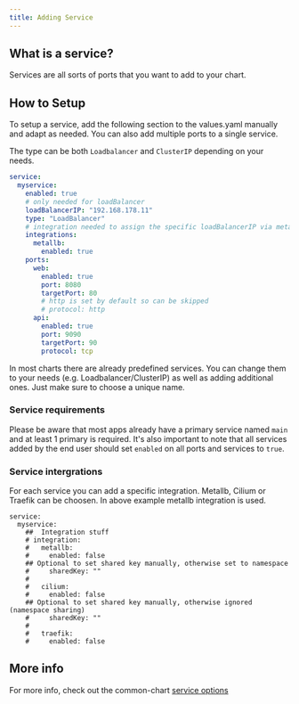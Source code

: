 ```yaml
---
title: Adding Service
---
```


## What is a service?

Services are all sorts of ports that you want to add to your chart.

## How to Setup

To setup a service, add the following section to the values.yaml manually and adapt as needed. You can also add multiple ports to a single service.

The type can be both `Loadbalancer` and `ClusterIP` depending on your needs.

```yaml
service:
  myservice:
    enabled: true
    # only needed for loadBalancer
    loadBalancerIP: "192.168.178.11"
    type: "LoadBalancer"
    # integration needed to assign the specific loadBalancerIP via metallb
    integrations:
      metallb:
        enabled: true
    ports:
      web:
        enabled: true
        port: 8080
        targetPort: 80
        # http is set by default so can be skipped
        # protocol: http
      api:
        enabled: true
        port: 9090
        targetPort: 90
        protocol: tcp
```

In most charts there are already predefined services. You can change them to your needs (e.g. Loadbalancer/ClusterIP) as well as adding additional ones. Just make sure to choose a unique name.

### Service requirements

Please be aware that most apps already have a primary service named `main` and at least 1 primary is required.
It's also important to note that all services added by the end user should set `enabled` on all ports and services to `true`.

### Service intergrations

For each service you can add a specific integration. Metallb, Cilium or Traefik can be choosen. In above example metallb integration is used.

```
service:
  myservice:
    ##  Integration stuff
    # integration:
    #   metallb:
    #     enabled: false
    ## Optional to set shared key manually, otherwise set to namespace
    #     sharedKey: ""
    #
    #   cilium:
    #     enabled: false
    ## Optional to set shared key manually, otherwise ignored (namespace sharing)
    #     sharedKey: ""
    #
    #   traefik:
    #     enabled: false
```

## More info

For more info, check out the common-chart [service options](/common/service/)
